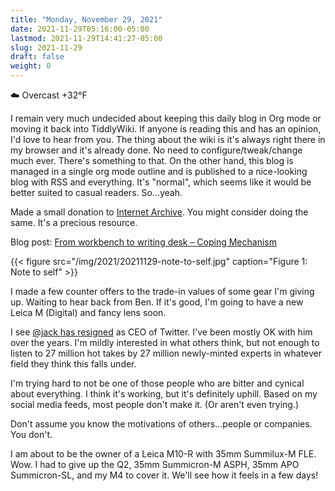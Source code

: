 ```yaml
---
title: "Monday, November 29, 2021"
date: 2021-11-29T05:16:00-05:00
lastmod: 2021-11-29T14:41:27-05:00
slug: 2021-11-29
draft: false
weight: 0
---
```


☁️ Overcast +32°F

I remain very much undecided about keeping this daily blog in Org mode or moving it back into TiddlyWiki. If anyone is reading this and has an opinion, I'd love to hear from you. The thing about the wiki is it's always right there in my browser and it's already done. No need to configure/tweak/change much ever. There's something to that. On the other hand, this blog is managed in a single org mode outline and is published to a nice-looking blog with RSS and everything. It's "normal", which seems like it would be better suited to casual readers. So...yeah.

Made a small donation to [Internet Archive](https://archive.org/). You might consider doing the same. It's a precious resource.

Blog post: [From workbench to writing desk – Coping Mechanism](https://copingmechanism.com/2021/from-workbench-to-writing-desk/)

{{< figure src="/img/2021/20211129-note-to-self.jpg" caption="Figure 1: Note to self" >}}

I made a few counter offers to the trade-in values of some gear I'm giving up. Waiting to hear back from Ben. If it's good, I'm going to have a new Leica M (Digital) and fancy lens soon.

I see [@jack has resigned](https://twitter.com/jack/status/1465347002426867720) as CEO of Twitter. I've been mostly OK with him over the years. I'm mildly interested in what others think, but not enough to listen to 27 million hot takes by 27 million newly-minted experts in whatever field they think this falls under.

I'm trying hard to not be one of those people who are bitter and cynical about everything. I think it's working, but it's definitely uphill. Based on my social media feeds, most people don't make it. (Or aren't even trying.)

Don't assume you know the motivations of others...people or companies. You don't.

I am about to be the owner of a Leica M10-R with 35mm Summilux-M FLE. Wow. I had to give up the Q2, 35mm Summicron-M ASPH, 35mm APO Summicron-SL, and my M4 to cover it. We'll see how it feels in a few days!

[//]: # "Exported with love from a post written in Org mode"
[//]: # "- https://github.com/kaushalmodi/ox-hugo"
